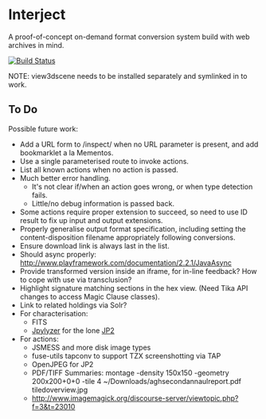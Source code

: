 Interject
=========

A proof-of-concept on-demand format conversion system build with web archives in mind.

[![Build Status](https://travis-ci.org/ukwa/interject.png?branch=master)](https://travis-ci.org/ukwa/interject/)

NOTE: view3dscene needs to be installed separately and symlinked in to work.

To Do
-----

Possible future work:

* Add a URL form to /inspect/ when no URL parameter is present, and add bookmarklet a la Mementos.
* Use a single parameterised route to invoke actions.
* List all known actions when no action is passed.
* Much better error handling.
    * It's not clear if/when an action goes wrong, or when type detection fails.
    * Little/no debug information is passed back.
* Some actions require proper extension to succeed, so need to use ID result to fix up input and output extensions.
* Properly generalise output format specification, including setting the content-disposition filename appropriately following conversions.
* Ensure download link is always last in the list.
* Should async properly: http://www.playframework.com/documentation/2.2.1/JavaAsync
* Provide transformed version inside an iframe, for in-line feedback? How to cope with use via transclusion?
* Highlight signature matching sections in the hex view. (Need Tika API changes to access Magic Clause classes).
* Link to related holdings via Solr?
* For characterisation:
    * FITS
    * [Jpylyzer](https://github.com/openplanets/jpylyzer) for the lone [JP2](http://www.webarchive.org.uk/interject/inspect/http://web.archive.org/web/20071005171934/http://www.wchc.org.uk/pics/disney%201.jp2)
* For actions:
    * JSMESS and more disk image types
    * fuse-utils tapconv to support TZX screenshotting via TAP
    * OpenJPEG for JP2
    * PDF/TIFF Summaries:  montage -density 150x150 -geometry 200x200+0+0 -tile 4 ~/Downloads/aghsecondannaulreport.pdf tiledoverview.jpg
    * http://www.imagemagick.org/discourse-server/viewtopic.php?f=3&t=23010
